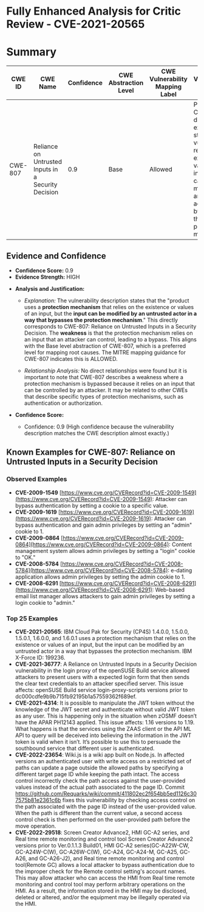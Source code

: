 # Fully Enhanced Analysis for Critic Review - CVE-2021-20565

# Summary
| CWE ID | CWE Name | Confidence | CWE Abstraction Level | CWE Vulnerability Mapping Label | CWE-Vulnerability Mapping Notes |
|---|---|---|---|---|---|
| CWE-807 | Reliance on Untrusted Inputs in a Security Decision | 0.9 | Base | Allowed | Primary CWE. The description explicitly states the vulnerability relies on the existence or values of an input that can be modified by an untrusted actor, which bypasses the protection mechanism. |

## Evidence and Confidence

*   **Confidence Score:** 0.9
*   **Evidence Strength:** HIGH

- **Analysis and Justification:**  
  - *Explanation:* The vulnerability description states that the "product uses a **protection mechanism** that relies on the existence or values of an input, but the **input can be modified by an untrusted actor in a way that bypasses the protection mechanism**." This directly corresponds to CWE-807: Reliance on Untrusted Inputs in a Security Decision. The **weakness** is that the protection mechanism relies on an input that an attacker can control, leading to a bypass. This aligns with the Base level abstraction of CWE-807, which is a preferred level for mapping root causes. The MITRE mapping guidance for CWE-807 indicates this is ALLOWED.

  - *Relationship Analysis:* No direct relationships were found but it is important to note that CWE-807 describes a weakness where a protection mechanism is bypassed because it relies on an input that can be controlled by an attacker. It may be related to other CWEs that describe specific types of protection mechanisms, such as authentication or authorization.

- **Confidence Score:**  
  - Confidence: 0.9 (High confidence because the vulnerability description matches the CWE description almost exactly.)



## Known Examples for CWE-807: Reliance on Untrusted Inputs in a Security Decision
### Observed Examples
- **CVE-2009-1549** [https://www.cve.org/CVERecord?id=CVE-2009-1549](https://www.cve.org/CVERecord?id=CVE-2009-1549): Attacker can bypass authentication by setting a cookie to a specific value.
- **CVE-2009-1619** [https://www.cve.org/CVERecord?id=CVE-2009-1619](https://www.cve.org/CVERecord?id=CVE-2009-1619): Attacker can bypass authentication and gain admin privileges by setting an "admin" cookie to 1.
- **CVE-2009-0864** [https://www.cve.org/CVERecord?id=CVE-2009-0864](https://www.cve.org/CVERecord?id=CVE-2009-0864): Content management system allows admin privileges by setting a "login" cookie to "OK."
- **CVE-2008-5784** [https://www.cve.org/CVERecord?id=CVE-2008-5784](https://www.cve.org/CVERecord?id=CVE-2008-5784): e-dating application allows admin privileges by setting the admin cookie to 1.
- **CVE-2008-6291** [https://www.cve.org/CVERecord?id=CVE-2008-6291](https://www.cve.org/CVERecord?id=CVE-2008-6291): Web-based email list manager allows attackers to gain admin privileges by setting a login cookie to "admin."
### Top 25 Examples
- **CVE-2021-20565**: IBM Cloud Pak for Security (CP4S) 1.4.0.0, 1.5.0.0, 1.5.0.1, 1.6.0.0, and 1.6.0.1 uses a protection mechanism that relies on the existence or values of an input, but the input can be modified by an untrusted actor in a way that bypasses the protection mechanism. IBM X-Force ID: 199236.
- **CVE-2021-36777**: A Reliance on Untrusted Inputs in a Security Decision vulnerability in the login proxy of the openSUSE Build service allowed attackers to present users with a expected login form that then sends the clear text credentials to an attacker specified server. This issue affects: openSUSE Build service login-proxy-scripts versions prior to dc000cdfe9b9b715fb92195b1a57559362f689ef.
- **CVE-2021-4314**: It is possible to manipulate the JWT token without the knowledge of the JWT secret and authenticate without valid JWT token as any user. This is happening only in the situation when zOSMF doesn’t have the APAR PH12143 applied. This issue affects: 1.16 versions to 1.19. What happens is that the services using the ZAAS client or the API ML API to query will be deceived into believing the information in the JWT token is valid when it isn’t. It’s possible to use this to persuade the southbound service that different user is authenticated.
- **CVE-2022-23654**: Wiki.js is a wiki app built on Node.js. In affected versions an authenticated user with write access on a restricted set of paths can update a page outside the allowed paths by specifying a different target page ID while keeping the path intact. The access control incorrectly check the path access against the user-provided values instead of the actual path associated to the page ID. Commit https://github.com/Requarks/wiki/commit/411802ec2f654bb5ed1126c307575b81e2361c6b fixes this vulnerability by checking access control on the path associated with the page ID instead of the user-provided value. When the path is different than the current value, a second access control check is then performed on the user-provided path before the move operation.
- **CVE-2022-29518**: Screen Creator Advance2, HMI GC-A2 series, and Real time remote monitoring and control tool Screen Creator Advance2 versions prior to Ver.0.1.1.3 Build01, HMI GC-A2 series(GC-A22W-CW, GC-A24W-C(W), GC-A26W-C(W), GC-A24, GC-A24-M, GC-A25, GC-A26, and GC-A26-J2), and Real time remote monitoring and control tool(Remote GC) allows a local attacker to bypass authentication due to the improper check for the Remote control setting's account names. This may allow attacker who can access the HMI from Real time remote monitoring and control tool may perform arbitrary operations on the HMI. As a result, the information stored in the HMI may be disclosed, deleted or altered, and/or the equipment may be illegally operated via the HMI.
